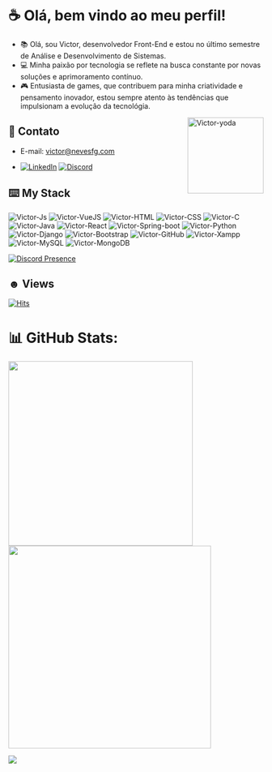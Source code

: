 # ☕ Olá, bem vindo ao meu perfil!

- 📚 Olá, sou Victor, desenvolvedor Front-End e estou no último semestre de Análise e Desenvolvimento de Sistemas. 
- 💻 Minha paixão por tecnologia se reflete na busca constante por novas soluções e aprimoramento contínuo. 
- 🎮 Entusiasta de games, que contribuem para minha criatividade e pensamento inovador, estou sempre atento às tendências que impulsionam a evolução da tecnológia.

<img align="right" alt="Victor-yoda" width="150" src="https://cdn.discordapp.com/attachments/753422301982097468/1153858078530342982/cat-crazy-cat.gif">

## 📧 Contato

- E-mail: victor@nevesfg.com

- [![LinkedIn](https://img.shields.io/badge/LinkedIn-%230077B5.svg?logo=linkedin&logoColor=white)](https://linkedin.com/in/laura-grassi)
[![Discord](https://img.shields.io/badge/Discord-5865f2?logo=Discord&logoColor=white)](https://discord.gg/JZ2Yujx3Xj)

    
## ⌨️ My Stack

![Victor-Js](https://img.shields.io/badge/JavaScript-323330?style=for-the-badge&logo=javascript&logoColor=F7DF1E)
![Victor-VueJS](https://img.shields.io/badge/vuejs-%2335495e.svg?style=for-the-badge&logo=vuedotjs&logoColor=%234FC08D)
![Victor-HTML](https://img.shields.io/badge/HTML5-E34F26?style=for-the-badge&logo=html5&logoColor=white)
![Victor-CSS](https://img.shields.io/badge/CSS3-1572B6?style=for-the-badge&logo=css3&logoColor=white)
![Victor-C](https://img.shields.io/badge/C-00599C?style=for-the-badge&logo=c&logoColor=white)
![Victor-Java](https://img.shields.io/badge/java-%23ED8B00.svg?style=for-the-badge&logo=openjdk&logoColor=white)
![Victor-React](https://img.shields.io/badge/React-20232A?style=for-the-badge&logo=react&logoColor=61DAFB)
![Victor-Spring-boot](https://img.shields.io/badge/Spring_Boot-F2F4F9?style=for-the-badge&logo=spring-boot)
![Victor-Python](https://img.shields.io/badge/Python-FFD43B?style=for-the-badge&logo=python&logoColor=blue)
![Victor-Django](https://img.shields.io/badge/Django-092E20?style=for-the-badge&logo=django&logoColor=green)
![Victor-Bootstrap](https://img.shields.io/badge/Bootstrap-563D7C?style=for-the-badge&logo=bootstrap&logoColor=white)
![Victor-GitHub](https://img.shields.io/badge/GitHub-100000?style=for-the-badge&logo=github&logoColor=white)
![Victor-Xampp](https://img.shields.io/badge/Xampp-F37623?style=for-the-badge&logo=xampp&logoColor=white)
![Victor-MySQL](https://img.shields.io/badge/MySQL-005C84?style=for-the-badge&logo=mysql&logoColor=white)
![Victor-MongoDB](https://img.shields.io/badge/MongoDB-4EA94B?style=for-the-badge&logo=mongodb&logoColor=white)

[![Discord Presence](https://lanyard.kyrie25.dev/api/625828665791348758)](https://discord.com/users/625828665791348758)

## ☻ Views

[![Hits](https://hits.sh/github.com/nevesfg.svg?style=for-the-badge&label=Profile%20Views&color=002dff&labelColor=000000&logo=github)](https://hits.sh/github.com/nevesfg/)


# 📊 GitHub Stats:
<img src="https://github-readme-stats-wheat-two-53.vercel.app/api?username=nevesfg&theme=neon&hide_border=false&include_all_commits=false&count_private=false"  width="364px" />
<img src="https://github-readme-streak-stats.herokuapp.com/?user=nevesfg&theme=neon&hide_border=false"  width="400px" />

![](https://github-readme-stats-wheat-two-53.vercel.app/api/top-langs/?username=nevesfg&theme=neon&hide_border=false&include_all_commits=false&count_private=false&layout=compact)
